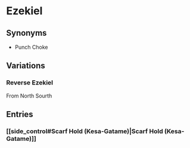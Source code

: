 # Ezekiel

## Synonyms
* Punch Choke

## Variations
### Reverse Ezekiel
From North Sourth

## Entries
### [[side_control#Scarf Hold (Kesa-Gatame)|Scarf Hold (Kesa-Gatame)]]


